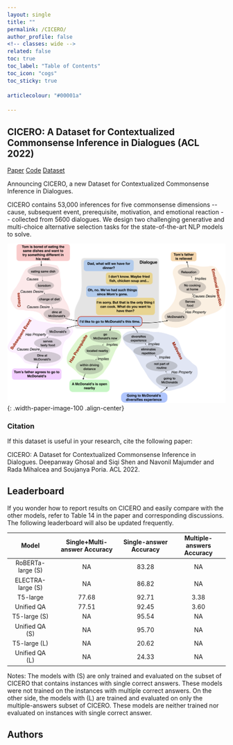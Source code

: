 ```yaml
---
layout: single
title: ""
permalink: /CICERO/
author_profile: false
<!-- classes: wide -->
related: false
toc: true
toc_label: "Table of Contents"
toc_icon: "cogs"
toc_sticky: true

articlecolour: "#00001a"

---
```


## <spani>CICERO</spani>: A Dataset for Contextualized Commonsense Inference in Dialogues (ACL 2022)

<a href="" target="_blank" class="btn btn--success btn--large" role="button">Paper</a> 
<a href="https://github.com/declare-lab/CICERO" target="_blank" class="btn btn--warning btn--large" role="button">Code</a>
<a href="https://github.com/declare-lab/CICERO/master/data/" target="_blank" class="btn btn--info btn--large" role="button">Dataset</a>

<p style="font-size: x-large font-weight: bold"> Announcing <spano>CICERO</spano>, a new Dataset for Contextualized Commonsense Inference in Dialogues. </p>


<p><spano>CICERO</spano> contains 53,000 inferences for five commonsense dimensions -- cause, subsequent event, prerequisite, motivation, and emotional reaction -- collected from 5600 dialogues. We design two challenging generative and multi-choice alternative selection tasks for the state-of-the-art NLP models to solve.</p>

![image-center](/assets/images/resources/cicero.png){: .width-paper-image-100 .align-center}

### Citation

If this dataset is useful in your research, cite the following paper:

<div class="notice--success">
    <p> <spano>CICERO</spano>: A Dataset for Contextualized Commonsense Inference in Dialogues. Deepanway Ghosal and Siqi Shen and Navonil Majumder and Rada Mihalcea and Soujanya Poria. ACL 2022.</p>
<div>
    
## Leaderboard

<p>If you wonder how to report results on <spano>CICERO</spano> and easily compare with the other models, refer to Table 14 in the paper and corresponding discussions. The following leaderboard will also be updated frequently.</p>

| Model | Single+Multi-answer Accuracy | Single-answer Accuracy | Multiple-answers Accuracy
| :---:        |     :---:      |          :---: |        :---: |
| RoBERTa-large (S)  | NA    | 83.28    | NA |
| ELECTRA-large (S)   | NA       | 86.82      | NA |
| T5-large |  77.68 | 92.71 |  3.38 |
| Unified QA| 77.51 | 92.45 |  3.60 |
| T5-large (S) | NA | 95.54 | NA |
| Unified QA (S) | NA | 95.70 | NA |
| T5-large (L) | NA | 20.62 | NA |
| Unified QA (L) | NA | 24.33 | NA |

<p> Notes: The models with (S) are only trained and evaluated on the subset of <spano>CICERO</spano> that contains instances with single correct answers. These models were not trained on the instances with multiple correct answers. On the other side, the models with (L) are trained and evaluated on only the multiple-answers subset of <spano>CICERO</spano>. These models are neither trained nor evaluated on instances with single correct answer.</p>
    
## Authors

    

